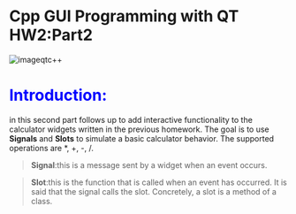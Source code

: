 

# Cpp GUI Programming with QT HW2:Part2

![imageqtc++](https://user-images.githubusercontent.com/93833171/142740904-ae7f6458-f497-47b1-b81f-f530250d112c.png)

# <span style="color:blue">Introduction:</span>
in this second part follows up to add interactive functionality to the calculator widgets written in the previous homework. The goal is to use **Signals** and **Slots** to simulate a basic calculator behavior. The supported operations are *, +, -, /.

> **Signal**:this is a message sent by a widget when an event occurs.

> **Slot**:this is the function that is called when an event has occurred. It is said that the signal calls the slot. Concretely, a slot is a method of a class.
